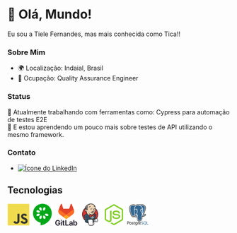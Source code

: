 # 👋 Olá, Mundo! 
Eu sou a Tiele Fernandes, mas mais conhecida como Tica!!

### Sobre Mim

- 🌍 Localização: Indaial, Brasil
- 💼 Ocupação: Quality Assurance Engineer

### Status

🔭 Atualmente trabalhando com ferramentas como: Cypress para automação de testes E2E <br>
🌱 E estou aprendendo um pouco mais sobre testes de API utilizando o mesmo framework.

### Contato
- [![Ícone do LinkedIn](https://img.shields.io/badge/LinkedIn-0077B5?style=for-the-badge&logo=linkedin&logoColor=white)](https://www.linkedin.com/in/tiele-fernandes/)

## Tecnologias 
<img src="https://raw.githubusercontent.com/devicons/devicon/master/icons/javascript/javascript-original.svg" alt="JavaScript" width="50"/> <img src="https://github.com/devicons/devicon/blob/master/icons/cucumber/cucumber-plain.svg" alt="Cucumber" width="50"/>
<img src="https://github.com/devicons/devicon/blob/master/icons/gitlab/gitlab-original-wordmark.svg" alt="Gitlab" width="50"/>
<img src="https://github.com/devicons/devicon/blob/master/icons/jenkins/jenkins-original.svg" alt="Jenkins" width="50"/>
<img src="https://github.com/devicons/devicon/blob/master/icons/nodejs/nodejs-original.svg" alt="Node" width="50"/>
<img src="https://github.com/devicons/devicon/blob/master/icons/postgresql/postgresql-original-wordmark.svg" alt="Postman" width="50"/>









